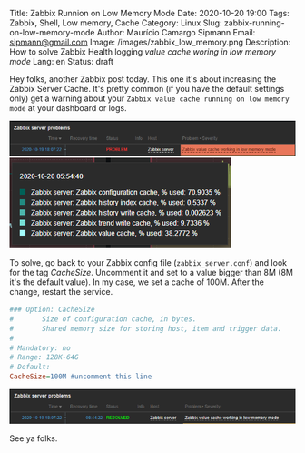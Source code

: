 ﻿Title: Zabbix Runnion on Low Memory Mode
Date: 2020-10-20 19:00
Tags: Zabbix, Shell, Low memory, Cache
Category: Linux
Slug: zabbix-running-on-low-memory-mode
Author: Maurício Camargo Sipmann
Email: sipmann@gmail.com
Image: /images/zabbix_low_memory.png
Description: How to solve Zabbix Health logging *value cache woring in low memory mode* 
Lang: en
Status: draft

Hey folks, another Zabbix post today. This one it's about increasing the Zabbix Server Cache. It's pretty common (if you have the default settings only) get a warning about your `Zabbix value cache running on low memory mode` at your dashboard or logs.

![Zabbix Dashboard warning about the memory problem](/images/zabbix_low_memory_mode.png)
![Zabbix Dashboard cache graph 70% used](/images/zabbix_cache_filling.png)

To solve, go back to your Zabbix config file (`zabbix_server.conf`) and look for the tag *CacheSize*. Uncomment it and set to a value bigger than 8M (8M it's the default value). In my case, we set a cache of 100M. After the change, restart the service.

```ini
### Option: CacheSize
#       Size of configuration cache, in bytes.
#       Shared memory size for storing host, item and trigger data.
#
# Mandatory: no
# Range: 128K-64G
# Default:
CacheSize=100M #uncomment this line
```

![Zabbix Dashboard resolved memory problem](/images/zabbix_low_memory_solved.png)

See ya folks.
